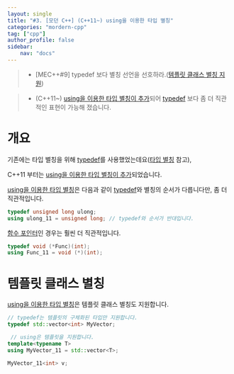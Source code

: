 ```yaml
---
layout: single
title: "#3. [모던 C++] (C++11~) using을 이용한 타입 별칭"
categories: "mordern-cpp"
tag: ["cpp"]
author_profile: false
sidebar: 
    nav: "docs"
---
```

> * [MEC++#9] typedef 보다 별칭 선언을 선호하라.([템플릿 클래스 별칭 지원](??))

> * (C++11~) [using을 이용한 타입 별칭이 추가](??)되어 [typedef](https://tango1202.github.io/classic-cpp-guide/classic-cpp-guide-type/#%ED%83%80%EC%9E%85-%EB%B3%84%EC%B9%AD) 보다 좀 더 직관적인 표현이 가능해 졌습니다.

# 개요

기존에는 타입 별칭을 위해 [typedef](https://tango1202.github.io/classic-cpp-guide/classic-cpp-guide-type/#%ED%83%80%EC%9E%85-%EB%B3%84%EC%B9%AD)를 사용했었는데요([타입 별칭](https://tango1202.github.io/classic-cpp-guide/classic-cpp-guide-type/#%ED%83%80%EC%9E%85-%EB%B3%84%EC%B9%AD) 참고),

C++11 부터는 [using을 이용한 타입 별칭이 추가](??)되었습니다.

[using을 이용한 타입 별칭](??)은 다음과 같이 [typedef](https://tango1202.github.io/classic-cpp-guide/classic-cpp-guide-type/#%ED%83%80%EC%9E%85-%EB%B3%84%EC%B9%AD)와 별칭의 순서가 다릅니다만, 좀 더 직관적입니다.

```cpp
typedef unsigned long ulong;
using ulong_11 = unsigned long; // typedef와 순서가 반대입니다.
```

[함수 포인터](https://tango1202.github.io/classic-cpp-guide/classic-cpp-guide-function/#%ED%95%A8%EC%88%98-%ED%8F%AC%EC%9D%B8%ED%84%B0)인 경우는 훨씬 더 직관적입니다.

```cpp
typedef void (*Func)(int); 
using Func_11 = void (*)(int);
```

# 템플릿 클래스 별칭

[using을 이용한 타입 별칭](??)은 템플릿 클래스 별칭도 지원합니다.

```cpp
// typedef는 템플릿의 구체화된 타입만 지원합니다.
typedef std::vector<int> MyVector;

 // using은 템플릿을 지원합니다.
template<typename T>
using MyVector_11 = std::vector<T>; 

MyVector_11<int> v;
```

